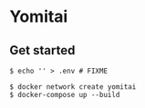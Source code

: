 # Yomitai

## Get started

```
$ echo '' > .env # FIXME
```

```
$ docker network create yomitai
$ docker-compose up --build
```